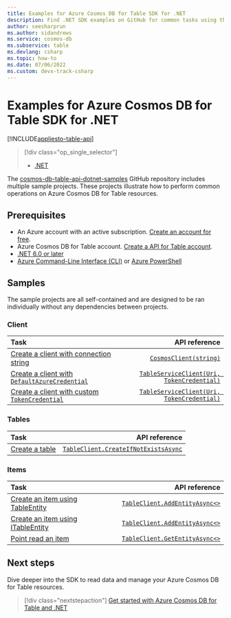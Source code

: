 ```yaml
---
title: Examples for Azure Cosmos DB for Table SDK for .NET
description: Find .NET SDK examples on GitHub for common tasks using the Azure Cosmos DB for Table.
author: seesharprun
ms.author: sidandrews
ms.service: cosmos-db
ms.subservice: table
ms.devlang: csharp
ms.topic: how-to
ms.date: 07/06/2022
ms.custom: devx-track-csharp
---
```


# Examples for Azure Cosmos DB for Table SDK for .NET

[!INCLUDE[appliesto-table-api](../includes/appliesto-table-api.md)]

> [!div class="op_single_selector"]
>
> * [.NET](samples-dotnet.md)
>

The [cosmos-db-table-api-dotnet-samples](https://github.com/azure-samples/cosmos-db-table-api-dotnet-samples) GitHub repository includes multiple sample projects. These projects illustrate how to perform common operations on Azure Cosmos DB for Table resources.

## Prerequisites

* An Azure account with an active subscription. [Create an account for free](https://azure.microsoft.com/free).
* Azure Cosmos DB for Table account. [Create a API for Table account](how-to-create-account.md).
* [.NET 6.0 or later](https://dotnet.microsoft.com/download)
* [Azure Command-Line Interface (CLI)](/cli/azure/) or [Azure PowerShell](/powershell/azure/)

## Samples

The sample projects are all self-contained and are designed to be ran individually without any dependencies between projects.

### Client

| Task | API reference |
| :--- | ---: |
| [Create a client with connection string](https://github.com/azure-samples/cosmos-db-table-api-dotnet-samples/blob/v12/101-client-connection-string/Program.cs#L11-L13) | [``CosmosClient(string)``](/dotnet/api/azure.data.tables.tableserviceclient.-ctor#azure-data-tables-tableserviceclient-ctor(system-string)) |
| [Create a client with ``DefaultAzureCredential``](https://github.com/azure-samples/cosmos-db-table-api-dotnet-samples/blob/v12/102-client-default-credential/Program.cs#L20-L23) | [``TableServiceClient(Uri, TokenCredential)``](/dotnet/api/azure.data.tables.tableserviceclient.-ctor#azure-data-tables-tableserviceclient-ctor(system-uri-azure-azuresascredential)) |
| [Create a client with custom ``TokenCredential``](https://github.com/azure-samples/cosmos-db-table-api-dotnet-samples/blob/v12/103-client-secret-credential/Program.cs#L25-L28) | [``TableServiceClient(Uri, TokenCredential)``](/dotnet/api/azure.data.tables.tableserviceclient.-ctor#azure-data-tables-tableserviceclient-ctor(system-uri-azure-azuresascredential)) |

### Tables

| Task | API reference |
| :--- | ---: |
| [Create a table](https://github.com/azure-samples/cosmos-db-table-api-dotnet-samples/blob/v12/200-create-table/Program.cs#L18-L22) | [``TableClient.CreateIfNotExistsAsync``](/dotnet/api/azure.data.tables.tableclient.createifnotexistsasync) |

### Items

| Task | API reference |
| :--- | ---: |
| [Create an item using TableEntity](https://github.com/azure-samples/cosmos-db-table-api-dotnet-samples/blob/v12/250-create-item-tableentity/Program.cs#L25-L36) | [``TableClient.AddEntityAsync<>``](/dotnet/api/azure.data.tables.tableclient.addentityasync#azure-data-tables-tableclient-addentityasync-1(-0-system-threading-cancellationtoken)) |
| [Create an item using ITableEntity](https://github.com/azure-samples/cosmos-db-table-api-dotnet-samples/blob/v12/251-create-item-itableentity/Program.cs#L25-L37) | [``TableClient.AddEntityAsync<>``](/dotnet/api/azure.data.tables.tableclient.addentityasync#azure-data-tables-tableclient-addentityasync-1(-0-system-threading-cancellationtoken)) |
| [Point read an item](https://github.com/Azure-Samples/cosmos-db-table-api-dotnet-samples/blob/v12/276-read-item-itableentity/Program.cs#L42-L45) | [``TableClient.GetEntityAsync<>``](/dotnet/api/azure.data.tables.tableclient.getentityasync) |

## Next steps

Dive deeper into the SDK to read data and manage your Azure Cosmos DB for Table resources.

> [!div class="nextstepaction"]
> [Get started with Azure Cosmos DB for Table and .NET](how-to-dotnet-get-started.md)
